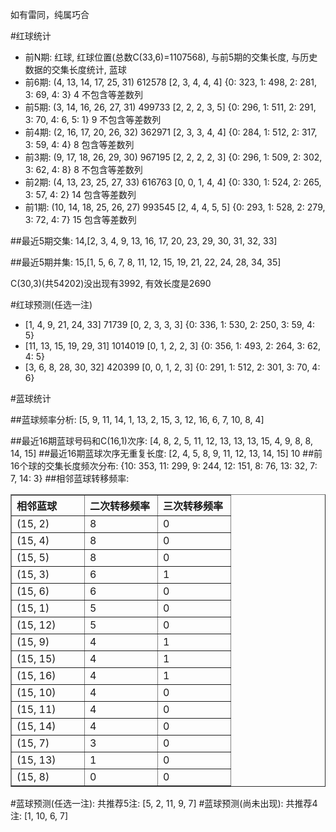<!-- 
.. title: 双色球2011048期(2011-04-28)数据分析报告
.. slug: slott-2011048-2011-04-28-report
.. date: 2011-04-29 08:00:00 UTC+08:00
.. tags: Lottery
.. link: 
.. description: 
.. type: text
-->

如有雷同，纯属巧合

<!-- TEASER_END-->

#红球统计

- 前N期: 红球, 红球位置(总数C(33,6)=1107568), 与前5期的交集长度, 与历史数据的交集长度统计, 蓝球
- 前6期: (4, 13, 14, 17, 25, 31) 612578 [2, 3, 4, 4, 4] {0: 323, 1: 498, 2: 281, 3: 69, 4: 3} 4 不包含等差数列
- 前5期: (3, 14, 16, 26, 27, 31) 499733 [2, 2, 2, 3, 5] {0: 296, 1: 511, 2: 291, 3: 70, 4: 6, 5: 1} 9 不包含等差数列
- 前4期: (2, 16, 17, 20, 26, 32) 362971 [2, 3, 3, 4, 4] {0: 284, 1: 512, 2: 317, 3: 59, 4: 4} 8 包含等差数列
- 前3期: (9, 17, 18, 26, 29, 30) 967195 [2, 2, 2, 2, 3] {0: 296, 1: 509, 2: 302, 3: 62, 4: 8} 8 不包含等差数列
- 前2期: (4, 13, 23, 25, 27, 33) 616763 [0, 0, 1, 4, 4] {0: 330, 1: 524, 2: 265, 3: 57, 4: 2} 14 包含等差数列
- 前1期: (10, 14, 18, 25, 26, 27) 993545 [2, 4, 4, 5, 5] {0: 293, 1: 528, 2: 279, 3: 72, 4: 7} 15 包含等差数列

##最近5期交集:
14,[2, 3, 4, 9, 13, 16, 17, 20, 23, 29, 30, 31, 32, 33]

##最近5期并集:
15,[1, 5, 6, 7, 8, 11, 12, 15, 19, 21, 22, 24, 28, 34, 35]

C(30,3)(共54202)没出现有3992, 
有效长度是2690

#红球预测(任选一注)

- [1, 4, 9, 21, 24, 33] 71739 [0, 2, 3, 3, 3] {0: 336, 1: 530, 2: 250, 3: 59, 4: 5}
- [11, 13, 15, 19, 29, 31] 1014019 [0, 1, 2, 2, 3] {0: 356, 1: 493, 2: 264, 3: 62, 4: 5}
- [3, 6, 8, 28, 30, 32] 420399 [0, 0, 1, 2, 3] {0: 291, 1: 512, 2: 301, 3: 70, 4: 6}

#蓝球统计

##蓝球频率分析:
[5, 9, 11, 14, 1, 13, 2, 15, 3, 12, 16, 6, 7, 10, 8, 4]

##最近16期蓝球号码和C(16,1)次序:
[4, 8, 2, 5, 11, 12, 13, 13, 13, 15, 4, 9, 8, 8, 14, 15]
##最近16期蓝球次序无重复长度:
[2, 4, 5, 8, 9, 11, 12, 13, 14, 15] 10
##前16个球的交集长度频次分布:
{10: 353, 11: 299, 9: 244, 12: 151, 8: 76, 13: 32, 7: 7, 14: 3}
##相邻蓝球转移频率:
<table border="1" class="table table-striped dataframe">
  <thead>
    <tr style="text-align: left;">
      <th style="min-width: 100px;">相邻蓝球</th>
      <th style="min-width: 100px;">二次转移频率</th>
      <th style="min-width: 100px;">三次转移频率</th>
    </tr>
  </thead>
  <tbody>
    <tr>
      <td>  (15, 2)</td>
      <td> 8</td>
      <td> 0</td>
    </tr>
    <tr>
      <td>  (15, 4)</td>
      <td> 8</td>
      <td> 0</td>
    </tr>
    <tr>
      <td>  (15, 5)</td>
      <td> 8</td>
      <td> 0</td>
    </tr>
    <tr>
      <td>  (15, 3)</td>
      <td> 6</td>
      <td> 1</td>
    </tr>
    <tr>
      <td>  (15, 6)</td>
      <td> 6</td>
      <td> 0</td>
    </tr>
    <tr>
      <td>  (15, 1)</td>
      <td> 5</td>
      <td> 0</td>
    </tr>
    <tr>
      <td> (15, 12)</td>
      <td> 5</td>
      <td> 0</td>
    </tr>
    <tr>
      <td>  (15, 9)</td>
      <td> 4</td>
      <td> 1</td>
    </tr>
    <tr>
      <td> (15, 15)</td>
      <td> 4</td>
      <td> 1</td>
    </tr>
    <tr>
      <td> (15, 16)</td>
      <td> 4</td>
      <td> 1</td>
    </tr>
    <tr>
      <td> (15, 10)</td>
      <td> 4</td>
      <td> 0</td>
    </tr>
    <tr>
      <td> (15, 11)</td>
      <td> 4</td>
      <td> 0</td>
    </tr>
    <tr>
      <td> (15, 14)</td>
      <td> 4</td>
      <td> 0</td>
    </tr>
    <tr>
      <td>  (15, 7)</td>
      <td> 3</td>
      <td> 0</td>
    </tr>
    <tr>
      <td> (15, 13)</td>
      <td> 1</td>
      <td> 0</td>
    </tr>
    <tr>
      <td>  (15, 8)</td>
      <td> 0</td>
      <td> 0</td>
    </tr>
  </tbody>
</table>
#蓝球预测(任选一注):
共推荐5注: [5, 2, 11, 9, 7]
#蓝球预测(尚未出现):
共推荐4注: [1, 10, 6, 7]

